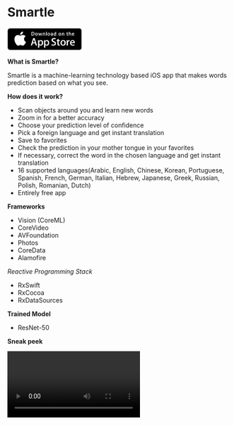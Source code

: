 # Smartle

![](appStoreIcon.png)

**What is Smartle?**

Smartle is a machine-learning technology based iOS app that makes words prediction based on what you see.

**How does it work?**

- Scan objects around you and learn new words
- Zoom in for a better accuracy 
- Choose your prediction level of confidence
- Pick a foreign language and get instant translation
- Save to favorites
- Check the prediction in your mother tongue in your favorites
- If necessary, correct the word in the chosen language and get instant translation
- 16 supported languages(Arabic, English, Chinese, Korean, Portuguese, Spanish, French, German, Italian, Hebrew, Japanese, Greek, Russian, Polish, Romanian, Dutch)
- Entirely free app

**Frameworks**

- Vision (CoreML)
- CoreVideo
- AVFoundation
- Photos 
- CoreData
- Alamofire

_Reactive Programming Stack_
- RxSwift 
- RxCocoa
- RxDataSources

**Trained Model**

- ResNet-50

**Sneak peek**

![](Smartle_OriginalPreview.MOV)
